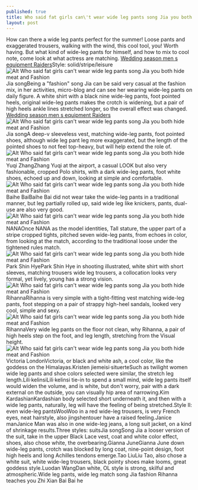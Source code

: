 ```yaml
---
published: true
title: Who said fat girls can\'t wear wide leg pants song Jia you both hide meat and Fashion
layout: post
---
```

How can there a wide leg pants perfect for the summer! Loose pants and exaggerated trousers, walking with the wind, this cool tool, you! Worth having. But what kind of wide-leg pants for himself, and how to mix to cool note, come look at what actress are matching. [Wedding season men s equipment Raiders](http://www.faybag.com/2016/01/15/wedding-season-men-s-equipment-raiders/)Style: solid/stripe/leisure![Alt Who said fat girls can\'t wear wide leg pants song Jia you both hide meat and Fashion](http://handbags2015.files.wordpress.com/2016/01/783c49d4.jpeg)Jia songBeing a \"fashion\" song Jia can be said very casual at the fashion mix, in her activities, micro-blog and can see her wearing wide-leg pants on daily figure. A white shirt with a black nine wide-leg pants, foot pointed heels, original wide-leg pants makes the crotch is widening, but a pair of high heels ankle lines stretched longer, so the overall effect was changed. [Wedding season men s equipment Raiders](http://www.faybag.com/2016/01/15/wedding-season-men-s-equipment-raiders/)![Alt Who said fat girls can\'t wear wide leg pants song Jia you both hide meat and Fashion](http://handbags2015.files.wordpress.com/2016/01/783484b9.jpeg)Jia songA deep-v sleeveless vest, matching wide-leg pants, foot pointed shoes, although wide leg pant leg more exaggerated, but the length of the pointed shoes to not feel top-heavy, but will help extend the role of.![Alt Who said fat girls can\'t wear wide leg pants song Jia you both hide meat and Fashion](http://handbags2015.files.wordpress.com/2016/01/783ba21d.jpeg)Yuqi ZhangZhang Yuqi at the airport, a casual LOOK but also very fashionable, cropped Polo shirts, with a dark wide-leg pants, foot white shoes, echoed up and down, looking at simple and comfortable.![Alt Who said fat girls can\'t wear wide leg pants song Jia you both hide meat and Fashion](http://handbags2015.files.wordpress.com/2016/01/78392355.jpeg)Baihe BaiBaihe Bai did not wear take the wide-leg pants in a traditional manner, but leg partially rolled up, said wide leg like knickers, pants, dual-use are also very good.![Alt Who said fat girls can\'t wear wide leg pants song Jia you both hide meat and Fashion](http://handbags2015.files.wordpress.com/2016/01/78395954.jpeg)NANAOnce NANA as the model identities, Tall stature, the upper part of a stripe cropped tights, pitched seven wide-leg pants, from echoes in color, from looking at the match, according to the traditional loose under the tightened rules match.![Alt Who said fat girls can\'t wear wide leg pants song Jia you both hide meat and Fashion](http://handbags2015.files.wordpress.com/2016/01/783ca82d.jpeg)Park Shin HyePark Shin Hye in shooting illustrated, white shirt with short sleeves, matching trousers wide leg trousers, a collocation looks very formal, yet lively, young has a strong vision.![Alt Who said fat girls can\'t wear wide leg pants song Jia you both hide meat and Fashion](http://handbags2015.files.wordpress.com/2016/01/783bf0ca.jpeg)RihannaRihanna is very simple with a tight-fitting vest matching wide-leg pants, foot stepping on a pair of strappy high-heel sandals, looked very cool, simple and sexy.![Alt Who said fat girls can\'t wear wide leg pants song Jia you both hide meat and Fashion](http://handbags2015.files.wordpress.com/2016/01/7835d1b5.jpeg)RihannaVery wide leg pants on the floor not clean, why Rihanna, a pair of high heels step on the foot, and leg length, stretching from the Visual height.![Alt Who said fat girls can\'t wear wide leg pants song Jia you both hide meat and Fashion](http://handbags2015.files.wordpress.com/2016/01/782fd813.jpeg)Victoria LondonVictoria, or black and white ash, a cool color, like the goddess on the Himalayas.Kristen jiemeisi·situerteSuch as twilight women wide leg pants and shoe colors selected were similar, the stretch leg length.Lili·kelinsiLili·kelinsi tie-in to spend a small mind, wide leg pants itself would widen the volume, and is white, but don\'t worry, pair with a dark external on the outside, you can visually hip area of narrowing.Kim KardashianKardashian body selected short underneath it, and then with a wide leg pants, naturally, leg will have the feeling of being stretched.Style II: even wide-leg pantsWooWoo in a red wide-leg trousers, is very French eyes, neat hairstyle, also jingshentouer have a raised feeling.Janice manJanice Man was also in one wide-leg jeans, a long suit jacket, on a kind of shrinkage results.Three styles: suitsJia songSong Jia a looser version of the suit, take in the upper Black Lace vest, coat and white color effect, shoes, also chose white, the overbearing.Gianna JuneGianna June down wide-leg pants, crotch was blocked by long coat, nine-point design, foot high heels and long Achilles tendons emerge.Tao LiuLiu Tao, also chose a white suit, white wide-leg trousers, black pointy shoes make looms, great goddess style.Luodan WangDan white, OL style is strong, skilful and atmospheric.Wide leg pants, wide leg match song Jia fashion Rihanna teaches you Zhi Xian Bai Bai he